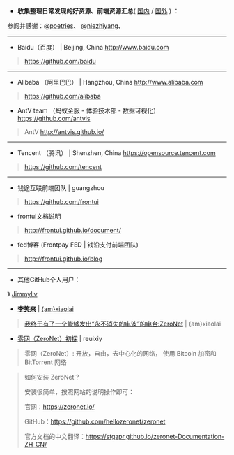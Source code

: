 - **收集整理日常发现的好资源、前端资源汇总**( [国内](open_source_team.md) / [国外](外国.md) ) ：

参阅并感谢：@[poetries](https://github.com/poetries/mywiki)、
@[niezhiyang](https://github.com/niezhiyang/open_source_team)、


---------------------------------------------------------------------------------

- Baidu（百度）   |  Beijing, China http://www.baidu.com
> https://github.com/baidu

---------------------------------------------------------------------------------

- Alibaba （阿里巴巴）  | Hangzhou, China http://www.alibaba.com
> https://github.com/alibaba
- AntV team （蚂蚁金服 - 体验技术部 - 数据可视化） https://github.com/antvis
>    AntV http://antvis.github.io/

---------------------------------------------------------------------------------

- Tencent （腾讯） | Shenzhen, China https://opensource.tencent.com
> https://github.com/tencent

---------------------------------------------------------------------------------

- 钱途互联前端团队  | guangzhou
> https://github.com/frontui
- frontui文档说明 
> http://frontui.github.io/document/
- fed博客 (Frontpay FED | 钱沿支付前端团队)
> http://frontui.github.io/blog

---------------------------------------------------------------------------------
- 其他GitHub个人用户：

》 [JimmyLv](https://github.com/JimmyLv/jimmylv.github.io)

- [**李笑来**](http://lixiaolai.com/) | [{am}xiaolai](https://xiaolai.github.io/)
> [我终于有了一个能够发出“永不消失的电波”的电台:ZeroNet](http://lixiaolai.com/2017/05/22/the-never-disappeared/) | {am}xiaolai

- [零网（ZeroNet）初探](https://reuixiy.github.io/technology/internet/zeronet/2017/09/01/first-exploration-of-the-zeronet.html) | reuixiy

> 零网（ZeroNet）:
> 开放，自由，去中心化的网络，
> 使用 Bitcoin 加密和 BitTorrent 网络

> 如何安装 ZeroNet？
> 
> 安装很简单，按照网站的说明操作即可：
> 
> 官网：https://zeronet.io/
> 
> GitHub：https://github.com/hellozeronet/zeronet
> 
> 官方文档的中文翻译：https://stgapr.github.io/zeronet-Documentation-ZH_CN/

